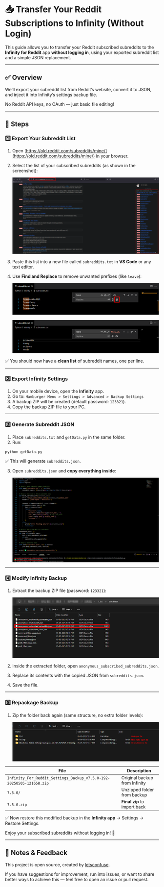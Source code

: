 # 📥 Transfer Your Reddit Subscriptions to Infinity (Without Login)

This guide allows you to transfer your Reddit subscribed subreddits to the **Infinity for Reddit** app **without logging in**, using your exported subreddit list and a simple JSON replacement.

---

## ✅ Overview

We’ll export your subreddit list from Reddit’s website, convert it to JSON, and inject it into Infinity’s settings backup file.

No Reddit API keys, no OAuth — just basic file editing!

---

## 🚀 Steps

### 1️⃣ Export Your Subreddit List

1. Open [https://old.reddit.com/subreddits/mine/](https://old.reddit.com/subreddits/mine/) in your browser.

2. Select the list of your subscribed subreddits (as shown in the screenshot):

   ![Select Subreddits](image.png)

3. Paste this list into a new file called `subreddits.txt` in **VS Code** or any text editor.


4. Use **Find and Replace** to remove unwanted prefixes (like `leave`):

   ![Find and Replace](image-1.png)
   
   ![Find and Replace](image-2.png)

✅ You should now have a **clean list** of subreddit names, one per line.

---

### 2️⃣ Export Infinity Settings

1. On your mobile device, open the **Infinity** app.
2. Go to:
   `Hamburger Menu > Settings > Advanced > Backup Settings`
3. A backup ZIP will be created (default password: `123321`).
4. Copy the backup ZIP file to your PC.

---

### 3️⃣ Generate Subreddit JSON



1. Place `subreddits.txt` and `getData.py` in the same folder.
2. Run:

```bash
python getData.py
```

✅ This will generate `subreddits.json`.

3. Open `subreddits.json` and **copy everything inside**:

   ![Generated JSON](image-3.png)

---

### 4️⃣ Modify Infinity Backup

1. Extract the backup ZIP file (password: `123321`):

   ![Extract Backup](image-4.png)

2. Inside the extracted folder, open `anonymous_subscribed_subreddits.json`.

3. Replace its contents with the copied JSON from `subreddits.json`.

4. Save the file.

---

### 5️⃣ Repackage Backup

1. Zip the folder back again (same structure, no extra folder levels):

   ![Zip Folder](image-5.png)

| File                                                                 | Description                   |
| -------------------------------------------------------------------- | ----------------------------- |
| `Infinity_For_Reddit_Settings_Backup_v7.5.0-192-20250505-121658.zip` | Original backup from Infinity |
| `7.5.0/`                                                             | Unzipped folder from backup   |
| `7.5.0.zip`                                                          | **Final zip** to import back  |

✅ Now restore this modified backup in the **Infinity app** → Settings → Restore Settings.

Enjoy your subscribed subreddits without logging in! 🎉

---

## 🙌 Notes & Feedback

This project is open source, created by [letsconfuse](https://github.com/letsconfuse).

If you have suggestions for improvement, run into issues, or want to share better ways to achieve this — feel free to open an issue or pull request.
